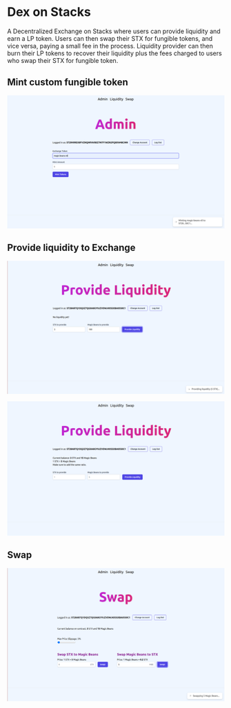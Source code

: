 # Dex on Stacks

A Decentralized Exchange on Stacks where users can provide liquidity and earn a LP token. Users can then swap their STX for fungible tokens, and vice versa, paying a small fee in the process. Liquidity provider can then burn their LP tokens to recover their liquidity plus the fees charged to users who swap their STX for fungible token.

## Mint custom fungible token

![Minting token](img/admin_mint.png "Minting token")

## Provide liquidity to Exchange

![Providing Liquidity](img/providing_liquidity.png "Providing Liquidity")

![Liquidity](img/liquidity.png "Liquidity")

## Swap

![Swap](img/swap.png "Swap")
